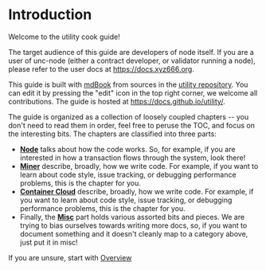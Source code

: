 # Introduction

Welcome to the utility cook guide!

The target audience of this guide are developers of node itself. If you are
a user of unc-node (either a contract developer, or validator running a node),
please refer to the user docs at <https://docs.xyz666.org>.

This guide is built with [mdBook](https://rust-lang.github.io/mdBook/)
from sources in the [utility repository](https://github.com/utnet-org/utility/).
You can edit it by pressing the "edit" icon in the top right corner, we welcome
all contributions. The guide is hosted at <https://docs.github.io/utility/>.

The guide is organized as a collection of loosely coupled chapters -- you don't
need to read them in order, feel free to peruse the TOC, and focus on
the interesting bits. The chapters are classified into three parts:

* [**Node**](./node/) talks about how the code works.
  So, for example, if you are interested in how a transaction flows through the
  system, look there!
* [**Miner**](./miner/) describe, broadly, how we write code.
  For example, if you want to learn about code style, issue tracking, or
  debugging performance problems, this is the chapter for you.
* [**Container Cloud**](./container_cloud/) describe, broadly, how we write code.
  For example, if you want to learn about code style, issue tracking, or
  debugging performance problems, this is the chapter for you.
* Finally, the [**Misc**](./misc/) part holds various assorted bits
  and pieces. We are trying to bias ourselves towards writing more docs, so, if
  you want to document something and it doesn't cleanly map to a category above,
  just put it in misc!

If you are unsure, start with [Overview](./node/)
